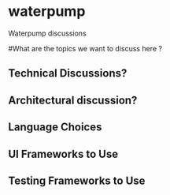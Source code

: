 # waterpump
Waterpump discussions

#What are the topics we want to discuss here ?
## Technical Discussions?
## Architectural discussion?
## Language Choices
## UI Frameworks to Use
## Testing Frameworks to Use
